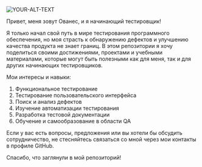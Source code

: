 <picture>
 <source media="(prefers-color-scheme: dark)" srcset="[YOUR-LIGHTMODE-IMAGE](https://disk.yandex.ru/i/KCHUCubZGXsw2g)">
 <source media="(prefers-color-scheme: light)" srcset="[YOUR-LIGHTMODE-IMAGE](https://disk.yandex.ru/i/KCHUCubZGXsw2g)">
 <img alt="YOUR-ALT-TEXT" src="YOUR-DEFAULT-IMAGE">
</picture>

Привет, меня зовут Ованес, и я начинающий тестировщик!

Я только начал свой путь в мире тестирования программного обеспечения, но моя страсть к обнаружению дефектов и улучшению качества продукта не знает границ. 
В этом репозитории я хочу поделиться своими достижениями, проектами и учебными материалами, которые могут быть полезными как для меня, так и для других начинающих тестировщиков.

Мои интересы и навыки:
  1. Функциональное тестирование
  2. Тестирование пользовательского интерфейса
  3. Поиск и анализ дефектов
  4. Изучение автоматизации тестирования
  5. Разработка тестовой документации
  6. Обучение и самообразование в области QA

Если у вас есть вопросы, предложения или вы хотели бы обсудить сотрудничество, не стесняйтесь связаться со мной через мои контакты в профиле GitHub.

Спасибо, что заглянули в мой репозиторий!
